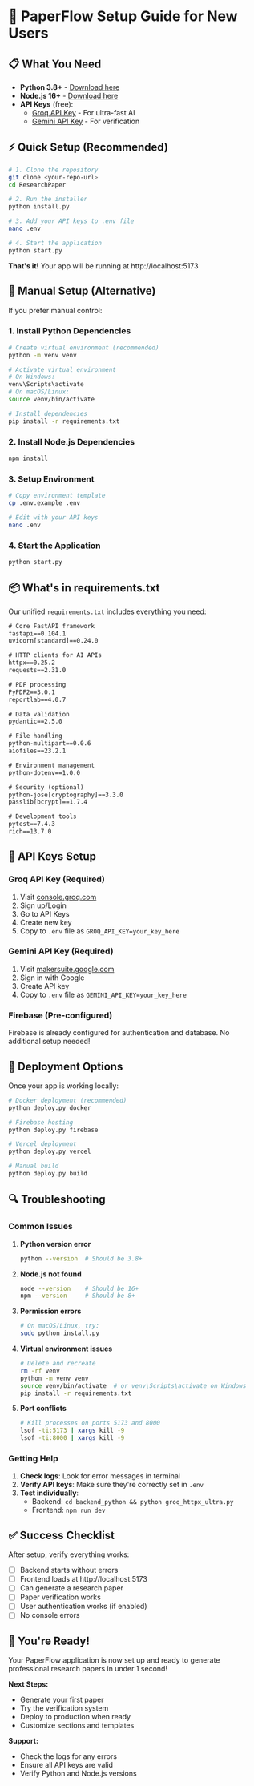 # 🚀 PaperFlow Setup Guide for New Users

## 📋 What You Need

- **Python 3.8+** - [Download here](https://python.org/downloads/)
- **Node.js 16+** - [Download here](https://nodejs.org/)
- **API Keys** (free):
  - [Groq API Key](https://console.groq.com/) - For ultra-fast AI
  - [Gemini API Key](https://makersuite.google.com/app/apikey) - For verification

## ⚡ Quick Setup (Recommended)

```bash
# 1. Clone the repository
git clone <your-repo-url>
cd ResearchPaper

# 2. Run the installer
python install.py

# 3. Add your API keys to .env file
nano .env

# 4. Start the application
python start.py
```

**That's it!** Your app will be running at http://localhost:5173

## 🔧 Manual Setup (Alternative)

If you prefer manual control:

### 1. Install Python Dependencies
```bash
# Create virtual environment (recommended)
python -m venv venv

# Activate virtual environment
# On Windows:
venv\Scripts\activate
# On macOS/Linux:
source venv/bin/activate

# Install dependencies
pip install -r requirements.txt
```

### 2. Install Node.js Dependencies
```bash
npm install
```

### 3. Setup Environment
```bash
# Copy environment template
cp .env.example .env

# Edit with your API keys
nano .env
```

### 4. Start the Application
```bash
python start.py
```

## 📦 What's in requirements.txt

Our unified `requirements.txt` includes everything you need:

```txt
# Core FastAPI framework
fastapi==0.104.1
uvicorn[standard]==0.24.0

# HTTP clients for AI APIs
httpx==0.25.2
requests==2.31.0

# PDF processing
PyPDF2==3.0.1
reportlab==4.0.7

# Data validation
pydantic==2.5.0

# File handling
python-multipart==0.0.6
aiofiles==23.2.1

# Environment management
python-dotenv==1.0.0

# Security (optional)
python-jose[cryptography]==3.3.0
passlib[bcrypt]==1.7.4

# Development tools
pytest==7.4.3
rich==13.7.0
```

## 🔑 API Keys Setup

### Groq API Key (Required)
1. Visit [console.groq.com](https://console.groq.com/)
2. Sign up/Login
3. Go to API Keys
4. Create new key
5. Copy to `.env` file as `GROQ_API_KEY=your_key_here`

### Gemini API Key (Required)
1. Visit [makersuite.google.com](https://makersuite.google.com/app/apikey)
2. Sign in with Google
3. Create API key
4. Copy to `.env` file as `GEMINI_API_KEY=your_key_here`

### Firebase (Pre-configured)
Firebase is already configured for authentication and database. No additional setup needed!

## 🚀 Deployment Options

Once your app is working locally:

```bash
# Docker deployment (recommended)
python deploy.py docker

# Firebase hosting
python deploy.py firebase

# Vercel deployment
python deploy.py vercel

# Manual build
python deploy.py build
```

## 🔍 Troubleshooting

### Common Issues

1. **Python version error**
   ```bash
   python --version  # Should be 3.8+
   ```

2. **Node.js not found**
   ```bash
   node --version    # Should be 16+
   npm --version     # Should be 8+
   ```

3. **Permission errors**
   ```bash
   # On macOS/Linux, try:
   sudo python install.py
   ```

4. **Virtual environment issues**
   ```bash
   # Delete and recreate
   rm -rf venv
   python -m venv venv
   source venv/bin/activate  # or venv\Scripts\activate on Windows
   pip install -r requirements.txt
   ```

5. **Port conflicts**
   ```bash
   # Kill processes on ports 5173 and 8000
   lsof -ti:5173 | xargs kill -9
   lsof -ti:8000 | xargs kill -9
   ```

### Getting Help

1. **Check logs**: Look for error messages in terminal
2. **Verify API keys**: Make sure they're correctly set in `.env`
3. **Test individually**: 
   - Backend: `cd backend_python && python groq_httpx_ultra.py`
   - Frontend: `npm run dev`

## ✅ Success Checklist

After setup, verify everything works:

- [ ] Backend starts without errors
- [ ] Frontend loads at http://localhost:5173
- [ ] Can generate a research paper
- [ ] Paper verification works
- [ ] User authentication works (if enabled)
- [ ] No console errors

## 🎉 You're Ready!

Your PaperFlow application is now set up and ready to generate professional research papers in under 1 second!

**Next Steps:**
- Generate your first paper
- Try the verification system
- Deploy to production when ready
- Customize sections and templates

**Support:**
- Check the logs for any errors
- Ensure all API keys are valid
- Verify Python and Node.js versions